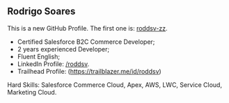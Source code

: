 ## Rodrigo Soares

This is a new GitHub Profile. The first one is: [roddsv-zz](https://github.com/roddsv-zz).
- Certified Salesforce B2C Commerce Developer;
- 2 years experienced Developer;
- Fluent English;
- LinkedIn Profile: [/roddsv](https://linkedin.com/in/roddsv).
- Trailhead Profile: (https://trailblazer.me/id/roddsv)

Hard Skills: Salesforce Commerce Cloud, Apex, AWS, LWC, Service Cloud, Marketing Cloud.
